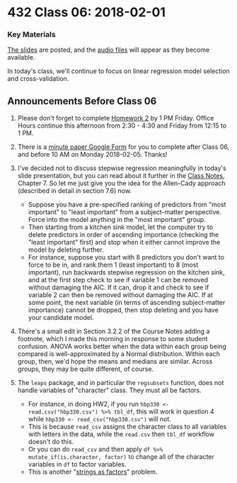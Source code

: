 # 432 Class 06: 2018-02-01

### Key Materials

[The slides](https://github.com/THOMASELOVE/432-2018/tree/master/slides/class06) are posted, and the [audio files](https://github.com/THOMASELOVE/432-2018/tree/master/slides/class06) will appear as they become available.

In today's class, we'll continue to focus on linear regression model selection and cross-validation. 

## Announcements Before Class 06

1. Please don't forget to complete [Homework 2](https://github.com/THOMASELOVE/432-2018/tree/master/assignments/hw2) by 1 PM Friday. Office Hours continue this afternoon from 2:30 - 4:30 and Friday from 12:15 to 1 PM.

2. There is a [minute paper Google Form](https://goo.gl/forms/uylKCzjUMAMeim0w2) for you to complete after Class 06, and before 10 AM on Monday 2018-02-05. Thanks! 

3. I've decided not to discuss stepwise regression meaningfully in today's slide presentation, but you can read about it further in the [Class Notes](https://thomaselove.github.io/432-notes/), Chapter 7. So let me just give you the idea for the Allen-Cady approach (described in detail in section 7.6) now.
    - Suppose you have a pre-specified ranking of predictors from "most important" to "least important" from a subject-matter perspective. Force into the model anything in the "most important" group.
    - Then starting from a kitchen sink model, let the computer try to delete predictors in order of ascending importance (checking the "least important" first) and stop when it either cannot improve the model by deleting further.
    - For instance, suppose you start with 8 predictors you don't want to force to be in, and rank them 1 (least important) to 8 (most important), run backwards stepwise regression on the kitchen sink, and at the first step check to see if variable 1 can be removed without damaging the AIC. If it can, drop it and check to see if variable 2 can then be removed without damaging the AIC. If at some point, the next variable (in terms of ascending subject-matter importance) cannot be dropped, then stop deleting and you have your candidate model.

4. There's a small edit in Section 3.2.2 of the Course Notes adding a footnote, which I made this morning in response to some student confusion. ANOVA works better when the data within each group being compared is well-approximated by a Normal distribution. Within each group, then, we'd hope the means and medians are similar. Across groups, they may be quite different, of course.

5. The `leaps` package, and in particular the `regsubsets` function, does not handle variables of "character" class. They must all be factors. 
    - For instance, in doing HW2, if you run `hbp330 <- read.csv("hbp330.csv") %>% tbl_df`, this will work in question 4 while `hbp330 <- read_csv("hbp330.csv")` will not. 
    - This is because `read_csv` assigns the character class to all variables with letters in the data, while the `read.csv` then `tbl_df` workflow doesn't do this. 
    - Or you can do `read_csv` and then apply `df %>% mutate_if(is.character, factor)` to change all of the character variables in `df` to factor variables. 
    - This is another "[strings as factors](https://simplystatistics.org/2015/07/24/stringsasfactors-an-unauthorized-biography/)" problem. 

